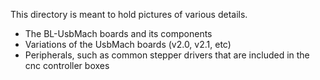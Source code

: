 This directory is meant to hold pictures of various details.

* The BL-UsbMach boards and its components
* Variations of the UsbMach boards (v2.0, v2.1, etc)
* Peripherals, such as common stepper drivers that are included in the cnc controller boxes
